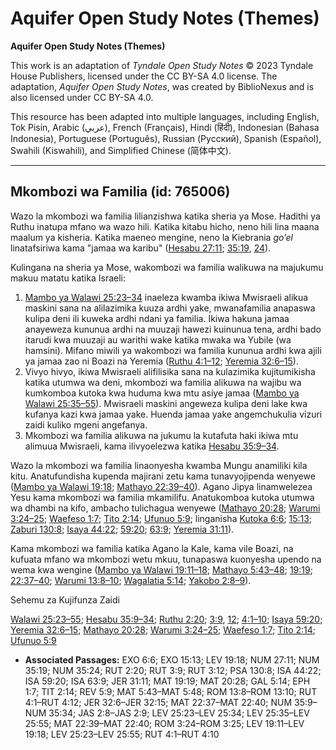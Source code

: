 # Aquifer Open Study Notes (Themes)

**Aquifer Open Study Notes (Themes)**

This work is an adaptation of *Tyndale Open Study Notes* © 2023 Tyndale House Publishers, licensed under the CC BY\-SA 4\.0 license. The adaptation, *Aquifer Open Study Notes*, was created by BiblioNexus and is also licensed under CC BY\-SA 4\.0\.

This resource has been adapted into multiple languages, including English, Tok Pisin, Arabic (عربي), French (Français), Hindi (हिंदी), Indonesian (Bahasa Indonesia), Portuguese (Português), Russian (Русский), Spanish (Español), Swahili (Kiswahili), and Simplified Chinese (简体中文).



--------------------------------

## Mkombozi wa Familia (id: 765006)

Wazo la mkombozi wa familia lilianzishwa katika sheria ya Mose. Hadithi ya Ruthu inatupa mfano wa wazo hili. Katika kitabu hicho, neno hili lina maana maalum ya kisheria. Katika maeneo mengine, neno la Kiebrania *go’el* linatafsiriwa kama "jamaa wa karibu" ([Hesabu 27:11](https://ref.ly/Num27:11); [35:19](https://ref.ly/Num35:19), [24](https://ref.ly/Num35:24)).

Kulingana na sheria ya Mose, wakombozi wa familia walikuwa na majukumu makuu matatu katika Israeli:

1. [Mambo ya Walawi 25:23–34](https://ref.ly/Lev25:23-Lev25:34) inaeleza kwamba ikiwa Mwisraeli alikua maskini sana na alilazimika kuuza ardhi yake, mwanafamilia anapaswa kulipa deni ili kuweka ardhi ndani ya familia. Ikiwa hakuna jamaa anayeweza kununua ardhi na muuzaji hawezi kuinunua tena, ardhi bado itarudi kwa muuzaji au warithi wake katika mwaka wa Yubile (wa hamsini). Mifano miwili ya wakombozi wa familia kununua ardhi kwa ajili ya jamaa zao ni Boazi na Yeremia ([Ruthu 4:1–12](https://ref.ly/Ruth4:1-Ruth4:12); [Yeremia 32:6–15](https://ref.ly/Jer32:6-Jer32:15)).
2. Vivyo hivyo, ikiwa Mwisraeli alifilisika sana na kulazimika kujitumikisha katika utumwa wa deni, mkombozi wa familia alikuwa na wajibu wa kumkomboa kutoka kwa huduma kwa mtu asiye jamaa ([Mambo ya Walawi 25:35–55](https://ref.ly/Lev25:35-Lev25:55)). Mwisraeli maskini angeweza kulipa deni lake kwa kufanya kazi kwa jamaa yake. Huenda jamaa yake angemchukulia vizuri zaidi kuliko mgeni angefanya.
3. Mkombozi wa familia alikuwa na jukumu la kutafuta haki ikiwa mtu alimuua Mwisraeli, kama ilivyoelezwa katika [Hesabu 35:9–34](https://ref.ly/Num35:9-Num35:34).

Wazo la mkombozi wa familia linaonyesha kwamba Mungu anamiliki kila kitu. Anatufundisha kupenda majirani zetu kama tunavyojipenda wenyewe ([Mambo ya Walawi 19:18](https://ref.ly/Lev19:18); [Mathayo 22:39–40](https://ref.ly/Matt22:39-Matt22:40)). Agano Jipya linamwelezea Yesu kama mkombozi wa familia mkamilifu. Anatukomboa kutoka utumwa wa dhambi na kifo, ambacho tulichagua wenyewe ([Mathayo 20:28](https://ref.ly/Matt20:28); [Warumi 3:24–25](https://ref.ly/Rom3:24-Rom3:25); [Waefeso 1:7](https://ref.ly/Eph1:7); [Tito 2:14](https://ref.ly/Titus2:14); [Ufunuo 5:9](https://ref.ly/Rev5:9); linganisha [Kutoka 6:6](https://ref.ly/Exod6:6); [15:13](https://ref.ly/Exod15:13); [Zaburi 130:8](https://ref.ly/Ps130:8); [Isaya 44:22](https://ref.ly/Isa44:22); [59:20](https://ref.ly/Isa59:20); [63:9](https://ref.ly/Isa63:9); [Yeremia 31:11](https://ref.ly/Jer31:11)).

Kama mkombozi wa familia katika Agano la Kale, kama vile Boazi, na kufuata mfano wa mkombozi wetu mkuu, tunapaswa kuonyesha upendo na wema kwa wengine ([Mambo ya Walawi 19:11–18](https://ref.ly/Lev19:11-Lev19:18); [Mathayo 5:43–48](https://ref.ly/Matt5:43-Matt5:48); [19:19](https://ref.ly/Matt19:19); [22:37–40](https://ref.ly/Matt22:37-Matt22:40); [Warumi 13:8–10](https://ref.ly/Rom13:8-Rom13:10); [Wagalatia 5:14](https://ref.ly/Gal5:14); [Yakobo 2:8–9](https://ref.ly/Jas2:8-Jas2:9)).

Sehemu za Kujifunza Zaidi

[Walawi 25:23–55](https://ref.ly/Lev25:23-Lev25:55); [Hesabu 35:9–34](https://ref.ly/Num35:9-Num35:34); [Ruthu 2:20](https://ref.ly/Ruth2:20); [3:9](https://ref.ly/Ruth3:9), [12](https://ref.ly/Ruth3:12); [4:1–10](https://ref.ly/Ruth4:1-Ruth4:10); [Isaya 59:20](https://ref.ly/Isa59:20); [Yeremia 32:6–15](https://ref.ly/Jer32:6-Jer32:15); [Mathayo 20:28](https://ref.ly/Matt20:28); [Warumi 3:24–25](https://ref.ly/Rom3:24-Rom3:25); [Waefeso 1:7](https://ref.ly/Eph1:7); [Tito 2:14](https://ref.ly/Titus2:14); [Ufunuo 5:9](https://ref.ly/Rev5:9)

* **Associated Passages:** EXO 6:6; EXO 15:13; LEV 19:18; NUM 27:11; NUM 35:19; NUM 35:24; RUT 2:20; RUT 3:9; RUT 3:12; PSA 130:8; ISA 44:22; ISA 59:20; ISA 63:9; JER 31:11; MAT 19:19; MAT 20:28; GAL 5:14; EPH 1:7; TIT 2:14; REV 5:9; MAT 5:43–MAT 5:48; ROM 13:8–ROM 13:10; RUT 4:1–RUT 4:12; JER 32:6–JER 32:15; MAT 22:37–MAT 22:40; NUM 35:9–NUM 35:34; JAS 2:8–JAS 2:9; LEV 25:23–LEV 25:34; LEV 25:35–LEV 25:55; MAT 22:39–MAT 22:40; ROM 3:24–ROM 3:25; LEV 19:11–LEV 19:18; LEV 25:23–LEV 25:55; RUT 4:1–RUT 4:10

